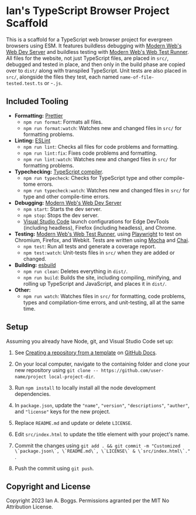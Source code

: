 # Ian's TypeScript Browser Project Scaffold

This is a scaffold for a TypeScript web browser project for evergreen browsers using ESM. It features buildless debugging with [Modern Web's Web Dev Server](https://modern-web.dev/docs/dev-server/overview/) and buildless testing with [Modern Web's Web Test Runner](https://modern-web.dev/docs/test-runner/overview/). All files for the website, not just TypeScript files, are placed in `src/`, debugged and tested in place, and then only in the build phase are copied over to `dist/` along with transpiled TypeScript. Unit tests are also placed in `src/`, alongside the files they test, each named `name-of-file-tested.test.ts` or -`.js`.

## Included Tooling

- **Formatting:** [Prettier](https://prettier.io/)
  - `npm run format`: Formats all files.
  - `npm run format:watch`: Watches new and changed files in `src/` for formatting problems.
- **Linting:** [ESLint](https://eslint.org/)
  - `npm run lint`: Checks all files for code problems and formatting.
  - `npm run lint:fix`: Fixes code problems and formatting.
  - `npm run lint:watch`: Watches new and changed files in `src/` for formatting problems.
- **Typechecking:** [TypeScript compiler](https://www.typescriptlang.org/docs/handbook/compiler-options.html).
  - `npm run typecheck`: Checks for TypeScript type and other compile-tome errors.
  - `npm run typecheck:watch`: Watches new and changed files in `src/` for type and other compile-time errors.
- **Debugging:** [Modern Web's Web Dev Server](https://modern-web.dev/docs/dev-server/overview/)
  - `npm start`: Starts the dev server.
  - `npm stop`: Stops the dev server.
  - [Visual Studio Code](https://code.visualstudio.com/) launch configurations for Edge DevTools (including headless), Firefox (including headless), and Chrome.
- **Testing:** [Modern Web's Web Test Runner](https://modern-web.dev/docs/test-runner/overview/), using [Playwright](https://playwright.dev/) to test on Chromium, Firefox, and Webkit. Tests are written using [Mocha](https://mochajs.org/) and [Chai](https://www.chaijs.com/).
  - `npm test`: Run all tests and generate a coverage report.
  - `npm test:watch`: Unit-tests files in `src/` when they are added or changed.
- **Building:** [esbuild](https://esbuild.github.io/)
  - `npm run clean`: Deletes everything in `dist/`.
  - `npm run build`: Builds the site, including compiling, minifying, and rolling up TypeScript and JavaScript, and places it in `dist/`.
- **Other:**
  - `npm run watch`: Watches files in `src/` for formatting, code problems, types and compilation-time errors, and unit-testing, all at the same time.

## Setup

Assuming you already have Node, git, and Visual Studio Code set up:

1. See [Creating a repository from a template](https://docs.github.com/en/repositories/creating-and-managing-repositories/creating-a-repository-from-a-template) on [GitHub Docs](https://docs.github.com/).

1. On your local computer, navigate to the containing folder and clone your new repository using `git clone -- https://github.com/user-name/project local-project-dir`.

1. Run `npm install` to locally install all the node development dependencies.

1. In `package.json`, update the `"name"`, `"version"`, `"descriptions"`, `"auther"`, and `"license"` keys for the new project.

1. Replace `README.md` and update or delete `LICENSE`.

1. Edit `src/index.html` to update the title element with your project's name.

1. Commit the changes using `` git add . && git commit -m "Customized \`package.json\`, \`README.md\`, \`LICENSE\` & \`src/index.html\`."  ``.

1. Push the commit using `git push`.

## Copyright and License

Copyright 2023 Ian A. Boggs. Permissions agranted per the MIT No Attribution License.
